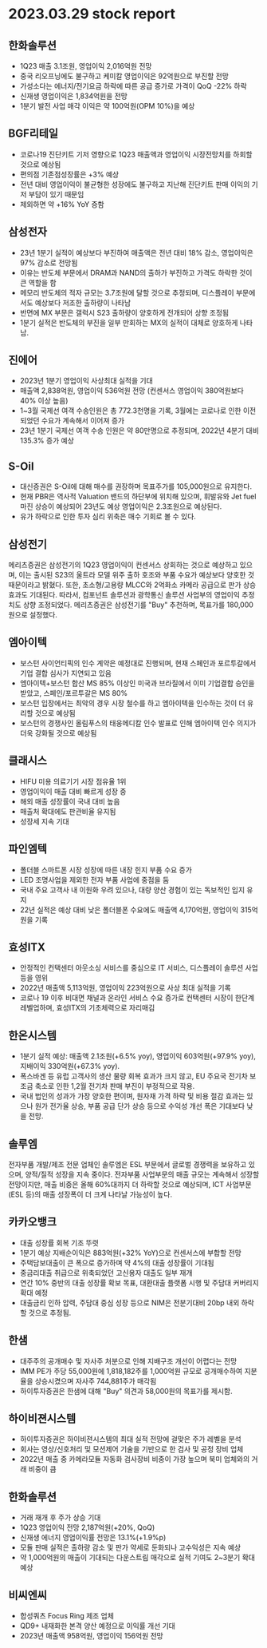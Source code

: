 # 2023.03.29 stock report
## 한화솔루션
- 1Q23 매출 3.1조원, 영업이익 2,016억원 전망
- 중국 리오프닝에도 불구하고 케미칼 영업이익은 92억원으로 부진할 전망
- 가성소다는 에너지/전기요금 하락에 따른 공급 증가로 가격이 QoQ -22% 하락
- 신재생 영업이익은 1,834억원을 전망
- 1분기 발전 사업 매각 이익은 약 100억원(OPM 10%)을 예상
## BGF리테일
- 코로나19 진단키트 기저 영향으로 1Q23 매출액과 영업이익 시장전망치를 하회할 것으로 예상됨
- 편의점 기존점성장률은 +3% 예상
- 전년 대비 영업이익이 불균형한 성장에도 불구하고 지난해 진단키트 판매 이익의 기저 부담이 있기 때문임
- 제외하면 약 +16% YoY 증함
## 삼성전자
- 23년 1분기 실적이 예상보다 부진하여 매출액은 전년 대비 18% 감소, 영업이익은 97% 감소로 전망됨
- 이유는 반도체 부문에서 DRAM과 NAND의 출하가 부진하고 가격도 하락한 것이 큰 역할을 함
- 메모리 반도체의 적자 규모는 3.7조원에 달할 것으로 추정되며, 디스플레이 부문에서도 예상보다 저조한 출하량이 나타남
- 반면에 MX 부문은 갤럭시 S23 출하량이 양호하게 전개되어 상향 조정됨
- 1분기 실적은 반도체의 부진을 일부 만회하는 MX의 실적이 대체로 양호하게 나타남.
## 진에어
- 2023년 1분기 영업이익 사상최대 실적을 기대
- 매출액 2,838억원, 영업이익 536억원 전망 (컨센서스 영업이익 380억원보다 40% 이상 높음)
- 1~3월 국제선 여객 수송인원은 총 772.3천명을 기록, 3월에는 코로나로 인한 이전되었던 수요가 계속해서 이어져 증가
- 23년 1분기 국제선 여객 수송 인원은 약 80만명으로 추정되며, 2022년 4분기 대비 135.3% 증가 예상
## S-Oil
- 대신증권은 S-Oil에 대해 매수를 권장하며 목표주가를 105,000원으로 유지한다.
- 현재 PBR은 역사적 Valuation 밴드의 하단부에 위치해 있으며, 휘발유와 Jet fuel 마진 상승이 예상되어 23년도 예상 영업이익은 2.3조원으로 예상된다.
- 유가 하락으로 인한 투자 심리 위축은 매수 기회로 볼 수 있다.
## 삼성전기
메리츠증권은 삼성전기의 1Q23 영업이익이 컨센서스 상회하는 것으로 예상하고 있으며, 이는 출시된 S23의 울트라 모델 위주 출하 호조와 부품 수요가 예상보다 양호한 것 때문이라고 밝혔다. 또한, 초소형/고용량 MLCC와 2억화소 카메라 공급으로 판가 상승 효과도 기대된다. 따라서, 컴포넌트 솔루션과 광학통신 솔루션 사업부의 영업이익 추정치도 상향 조정되었다. 메리츠증권은 삼성전기를 "Buy" 추천하며, 목표가를 180,000원으로 설정했다.
## 엠아이텍
- 보스턴 사이언티픽의 인수 계약은 예정대로 진행되며, 현재 스페인과 포르투갈에서 기업 결합 심사가 지연되고 있음
- 엠아이텍+보스턴 합산 MS 85% 이상인 미국과 브라질에서 이미 기업결합 승인을 받았고, 스페인/포르투갈은 MS 80%
- 보스턴 입장에서는 최악의 경우 시장 철수를 하고 엠아이텍을 인수하는 것이 더 유리할 것으로 예상됨
- 보스턴의 경쟁사인 올림푸스의 태웅메디칼 인수 발표로 인해 엠아이텍 인수 의지가 더욱 강화될 것으로 예상됨
## 클래시스
- HIFU 미용 의료기기 시장 점유율 1위
- 영업이익이 매출 대비 빠르게 성장 중
- 해외 매출 성장률이 국내 대비 높음
- 매출처 확대에도 판관비율 유지됨
- 성장세 지속 기대
## 파인엠텍
- 폴더블 스마트폰 시장 성장에 따른 내장 힌지 부품 수요 증가
- LED 조명사업을 제외한 전자 부품 사업에 중점을 둠
- 국내 주요 고객사 내 이원화 우려 있으나, 대량 양산 경험이 있는 독보적인 입지 유지
- 22년 실적은 예상 대비 낮은 폴더블폰 수요에도 매출액 4,170억원, 영업이익 315억원을 기록
## 효성ITX
- 안정적인 컨택센터 아웃소싱 서비스를 중심으로 IT 서비스, 디스플레이 솔루션 사업 등을 영위
- 2022년 매출액 5,113억원, 영업이익 223억원으로 사상 최대 실적을 기록
- 코로나 19 이후 비대면 채널과 온라인 서비스 수요 증가로 컨택센터 시장이 한단계 레벨업하며, 효성ITX의 기초체력으로 자리매김
## 한온시스템
- 1분기 실적 예상: 매출액 2.1조원(+6.5% yoy), 영업이익 603억원(+97.9% yoy), 지배이익 330억원(+67.3% yoy).
- 폭스바겐 등 유럽 고객사의 생산 물량 회복 효과가 크지 않고, EU 주요국 전기차 보조금 축소로 인한 1,2월 전기차 판매 부진이 부정적으로 작용.
- 국내 법인의 성과가 가장 양호한 편이며, 원자재 가격 하락 및 비용 절감 효과는 있으나 원가 전가율 상승, 부품 공급 단가 상승 등으로 수익성 개선 폭은 기대보다 낮을 전망.
## 솔루엠
전자부품 개발/제조 전문 업체인 솔루엠은 ESL 부문에서 글로벌 경쟁력을 보유하고 있으며, 양적/질적 성장을 지속 중이다. 전자부품 사업부문의 매출 규모는 계속해서 성장할 전망이지만, 매출 비중은 올해 60%대까지 더 하락할 것으로 예상되며, ICT 사업부문(ESL 등)의 매출 성장폭이 더 크게 나타날 가능성이 높다.
## 카카오뱅크
- 대출 성장률 회복 기조 뚜렷
- 1분기 예상 지배순이익은 883억원(+32% YoY)으로 컨센서스에 부합할 전망
- 주택담보대출이 큰 폭으로 증가하며 약 4%의 대출 성장률이 기대됨
- 중금리대출 취급으로 위축되었던 고신용자 대출도 일부 재개
- 연간 10% 중반의 대출 성장률 확보 목표, 대환대출 플랫폼 시행 및 주담대 커버리지 확대 예정
- 대출금리 인하 압력, 주담대 중심 성장 등으로 NIM은 전분기대비 20bp 내외 하락할 것으로 추정됨.
## 한샘
- 대주주의 공개매수 및 자사주 처분으로 인해 지배구조 개선이 어렵다는 전망
- IMM PE가 주당 55,000원에 1,818,182주를 1,000억원 규모로 공개매수하여 지분율을 상승시켰으며 자사주 744,881주가 매각됨
- 하이투자증권은 한샘에 대해 "Buy" 의견과 58,000원의 목표가를 제시함.
## 하이비젼시스템
- 하이투자증권은 하이비젼시스템의 최대 실적 전망에 걸맞은 주가 레벨을 분석
- 회사는 영상/신호처리 및 모션제어 기술을 기반으로 한 검사 및 공정 장비 업체
- 2022년 매출 중 카메라모듈 자동화 검사장비 비중이 가장 높으며 북미 업체와의 거래 비중이 큼
## 한화솔루션
- 거래 재개 후 주가 상승 기대
- 1Q23 영업이익 전망 2,187억원(+20%, QoQ)
- 신재생 에너지 영업이익률 전망은 13.1%(+1.9%p)
- 모듈 판매 실적은 출하량 감소 및 판가 약세로 둔화되나 고수익성은 지속 예상
- 약 1,000억원의 매출이 기대되는 다운스트림 매각으로 실적 기여도 2~3분기 확대 예상
## 비씨엔씨
- 합성쿼츠 Focus Ring 제조 업체
- QD9+ 내재화한 본격 양산 예정으로 이익률 개선 기대
- 2023년 매출액 958억원, 영업이익 156억원 전망